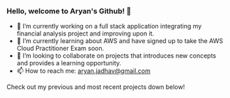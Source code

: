 ### Hello, welcome to Aryan's Github! 👋


- 🔭 I’m currently working on a full stack application integrating my financial analysis project and improving upon it.
- 🌱 I’m currently learning about AWS and have signed up to take the AWS Cloud Practitioner Exam soon.
- 👯 I’m looking to collaborate on projects that introduces new concepts and provides a learning opportunity.
- 📫 How to reach me: aryan.jadhav@gmail.com


Check out my previous and most recent projects down below!
